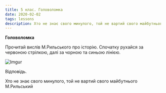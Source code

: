 ```yaml
---
title: 5 клас. Головоломка
date: 2020-02-02
tags: lessons
description: Хто не знає свого минулого, той не вартий свого майбутнього (М.Рильський)
---
```


**Головоломка**

Прочитай вислів М.Рильського про історію.
Спочатку рухайся за червоною стрілкою, далі за чорною та синьою лінією.

![Imgur](https://i.imgur.com/it70s52.png)

Відповідь.

Хто не знає свого минулого, той не вартий свого майбутнього
М.Рильський
